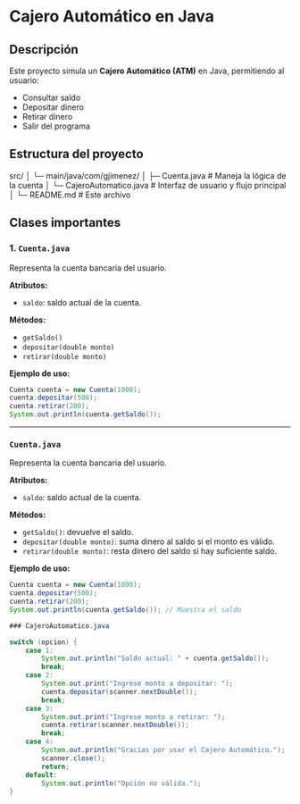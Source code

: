 # Cajero Automático en Java

## Descripción
Este proyecto simula un **Cajero Automático (ATM)** en Java, permitiendo al usuario:
- Consultar saldo
- Depositar dinero
- Retirar dinero
- Salir del programa

## Estructura del proyecto


src/
│ └─ main/java/com/gjimenez/
│ ├─ Cuenta.java # Maneja la lógica de la cuenta
│ └─ CajeroAutomatico.java # Interfaz de usuario y flujo principal
│
└─ README.md # Este archivo

## Clases importantes

### 1. `Cuenta.java`
Representa la cuenta bancaria del usuario.

**Atributos:**
- `saldo`: saldo actual de la cuenta.

**Métodos:**
- `getSaldo()`
- `depositar(double monto)`
- `retirar(double monto)`

**Ejemplo de uso:**
```java
Cuenta cuenta = new Cuenta(1000);
cuenta.depositar(500);
cuenta.retirar(200);
System.out.println(cuenta.getSaldo());
```
--------------------------------------

### `Cuenta.java`
Representa la cuenta bancaria del usuario.

**Atributos:**
- `saldo`: saldo actual de la cuenta.

**Métodos:**
- `getSaldo()`: devuelve el saldo.
- `depositar(double monto)`: suma dinero al saldo si el monto es válido.
- `retirar(double monto)`: resta dinero del saldo si hay suficiente saldo.

**Ejemplo de uso:**
```java
Cuenta cuenta = new Cuenta(1000);
cuenta.depositar(500);
cuenta.retirar(200);
System.out.println(cuenta.getSaldo()); // Muestra el saldo

### CajeroAutomatico.java

switch (opcion) {
    case 1:
        System.out.println("Saldo actual: " + cuenta.getSaldo());
        break;
    case 2:
        System.out.print("Ingrese monto a depositar: ");
        cuenta.depositar(scanner.nextDouble());
        break;
    case 3:
        System.out.print("Ingrese monto a retirar: ");
        cuenta.retirar(scanner.nextDouble());
        break;
    case 4:
        System.out.println("Gracias por usar el Cajero Automático.");
        scanner.close();
        return;
    default:
        System.out.println("Opción no válida.");
}
```
